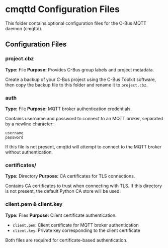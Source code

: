 # cmqttd Configuration Files

This folder contains optional configuration files for the C-Bus MQTT daemon (cmqttd).

## Configuration Files

### project.cbz
**Type:** File
**Purpose:** Provides C-Bus group labels and project metadata.

Create a backup of your C-Bus project using the C-Bus Toolkit software, then copy the backup file to this folder and rename it to `project.cbz`.

### auth
**Type:** File
**Purpose:** MQTT broker authentication credentials.

Contains username and password to connect to an MQTT broker, separated by a newline character:
```
username
password
```

If this file is not present, cmqttd will attempt to connect to the MQTT broker without authentication.

### certificates/
**Type:** Directory
**Purpose:** CA certificates for TLS connections.

Contains CA certificates to trust when connecting with TLS. If this directory is not present, the default Python CA store will be used.

### client.pem & client.key
**Type:** Files
**Purpose:** Client certificate authentication.

- `client.pem`: Client certificate for MQTT broker authentication
- `client.key`: Private key corresponding to the client certificate

Both files are required for certificate-based authentication.

